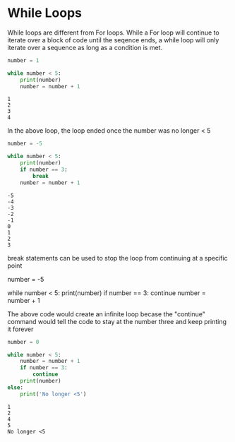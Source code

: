 # While Loops
While loops are different from For loops.  While a For loop will continue to iterate over a block of code until the seqence ends, a while loop will only iterate over a sequence as long as a condition is met.


```python
number = 1

while number < 5:
    print(number)
    number = number + 1
```

    1
    2
    3
    4
    

In the above loop, the loop ended once the number was no longer < 5


```python
number = -5

while number < 5:
    print(number)
    if number == 3:
        break
    number = number + 1
```

    -5
    -4
    -3
    -2
    -1
    0
    1
    2
    3
    

break statements can be used to stop the loop from continuing at a specific point

number = -5

while number < 5:
    print(number)
    if number == 3:
        continue
    number = number + 1

The above code would create an infinite loop becase the "continue" command would tell the code to stay at the number three and keep printing it forever


```python
number = 0

while number < 5:
    number = number + 1
    if number == 3:
        continue
    print(number)
else:
    print('No longer <5')
```

    1
    2
    4
    5
    No longer <5
    
